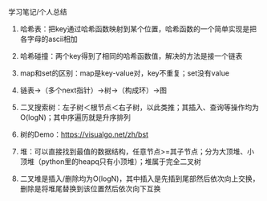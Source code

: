 学习笔记/个人总结

1. 哈希表：把key通过哈希函数映射到某个位置，哈希函数的一个简单实现是把各字母的ascii相加

2. 哈希碰撞：两个key得到了相同的哈希函数值，解决的方法是接一个链表

3. map和set的区别：map是key-value对，key不重复；set没有value

4. 链表→（多个next指针）→树→（构成环）→图

5. 二叉搜索树：左子树＜根节点＜右子树，以此类推；其插入、查询等操作均为O(logN)；其中序遍历就是升序排列

6. 树的Demo：https://visualgo.net/zh/bst

7. 堆：可以直接找到最值的数据结构，任意节点>=其子节点；分为大顶堆、小顶堆（python里的heapq只有小顶堆）；堆属于完全二叉树

8. 二叉堆是插入/删除均为O(logN)，其中插入是先插到尾部然后依次向上交换，删除是将堆尾替换到该位置然后依次向下互换
